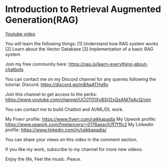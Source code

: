 # Introduction to Retrieval Augmented Generation(RAG)

[Youtube video](https://youtube.com/live/0Kd1ypEqIqg)

You will learn the following things:
[1] Understand how RAG system works
[2] Learn about the Vector Database
[3] Implementation of a basic RAG system

Join my free community here: https://nas.io/learn-everything-about-chatbots

You can contact me on my Discord channel for any queries following the tutorial.
Discord: https://discord.gg/mBAaATHg9v

Join this channel to get access to the perks:
https://www.youtube.com/channel/UCOT01XvBSj12xQsANtTeAcQ/join

You can contact me to build Chatbot and AI/ML/DL work.

My Fiverr profile: https://www.fiverr.com/rajkkapadia
My Upwork profile: https://www.upwork.com/freelancers/~0176aeacfcff7f1fc2
My LinkedIn profile: https://www.linkedin.com/in/rajkkapadia/

You can share your views on this video in the comment section.

If you like my work, subscribe to my channel for more new videos.

Enjoy the life, Feel the music.
Peace.